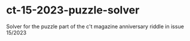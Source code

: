 # ct-15-2023-puzzle-solver
Solver for the puzzle part of the c't magazine anniversary riddle in issue 15/2023

